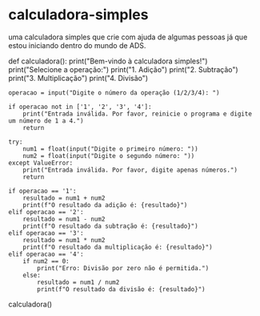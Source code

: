 # calculadora-simples
uma calculadora simples que crie com ajuda de algumas pessoas já que estou iniciando dentro do mundo de ADS.


def calculadora():
    print("Bem-vindo à calculadora simples!")
    print("Selecione a operação:")
    print("1. Adição")
    print("2. Subtração")
    print("3. Multiplicação")
    print("4. Divisão")
    
    operacao = input("Digite o número da operação (1/2/3/4): ")

    if operacao not in ['1', '2', '3', '4']:
        print("Entrada inválida. Por favor, reinicie o programa e digite um número de 1 a 4.")
        return

    try:
        num1 = float(input("Digite o primeiro número: "))
        num2 = float(input("Digite o segundo número: "))
    except ValueError:
        print("Entrada inválida. Por favor, digite apenas números.")
        return

    if operacao == '1':
        resultado = num1 + num2
        print(f"O resultado da adição é: {resultado}")
    elif operacao == '2':
        resultado = num1 - num2
        print(f"O resultado da subtração é: {resultado}")
    elif operacao == '3':
        resultado = num1 * num2
        print(f"O resultado da multiplicação é: {resultado}")
    elif operacao == '4':
        if num2 == 0:
            print("Erro: Divisão por zero não é permitida.")
        else:
            resultado = num1 / num2
            print(f"O resultado da divisão é: {resultado}")

calculadora()
